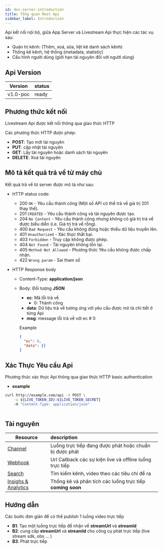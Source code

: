 ```yaml
---
id: doc-server-introduction
title: Tổng quan Rest Api
sidebar_label: Introduction
---
```


Api kết nối nội bộ, giữa App Server và Livestream Api thực hiện các tác vụ sau:
* Quản trị kênh: (Thêm, xoá, sửa, liệt kê danh sách kênh)
* Thống kê kênh, hệ thống (metadata, statistic)
* Cấu hình người dùng (giới hạn tài nguyên đối với người dùng)

## Api Version

| Version  | status |
| -------- | ------ |
| v1.0-poc | ready  |

## Phương thức kết nối

Livestream Api được kết nối thông qua giao thức HTTP

Các phương thức HTTP được phép: 
* **POST**: Tạo mới tài nguyên
* **PUT**: cập nhật tài nguyên
* **GET**: Lấy tài nguyên hoặc danh sách tài nguyên
* **DELETE**: Xoá tài nguyên

## Mô tả kết quả trả về từ máy chủ

Kết quả trả về từ server được mô tả như sau:

* HTTP status code:
  * 200 `OK` - Yêu cầu thành công (Một số API có thể trả về giá trị 201 thay thế).
  * 201 `CREATED` - Yêu cầu thành công và tài nguyên được tạo.
  * 204 `No Content` - Yêu cầu thành công nhưng không có giá trị trả về được biểu diễn (i.e. Giá trị trả về rỗng).
  * 400 `Bad Request` - Yêu cầu không đúng hoặc thiếu dữ liệu truyền lên.
  * 401 `Unauthorized` - Xác thực thất bại.
  * 403 `Forbidden` - Truy cập không được phép.
  * 404 `Not Found` - Tài nguyên không tồn tại.
  * 405 `Method Not Allowed` - Phương thức Yêu cầu không được chấp nhận.
  * 422 `Wrong param` - Sai tham số
        
        
* HTTP Response body
  * Content-Type: **application/json**
  * Body: Đối tượng **JSON**
    * **ec**: Mã lỗi trả về
      * 0: Thành công 
    * **data**: Dữ liệu trả về tương ứng với yêu cầu được mô tả chi tiết ở từng Api
    * **msg**: message lỗi trả về với ec # 0

    Example
    ```json
    {
      "ec": 0,
      "data": {}
    }
    ```

## Xác Thực Yêu cầu Api

Phương thức xác thực Api thông qua giao thức HTTP basic authentication

* **example**

```bash
curl http://example.com/api -X POST \
	-u ${LIVE_TOKEN_ID}:${LIVE_TOKEN_SECRET}
	-H "Content-Type: application/json"
	
```
## Tài nguyên

| Resource                        | description                                               |
| ------------------------------- | :-------------------------------------------------------- |
| [Channel](api-server-channel)              | Luồng trực tiếp đang được phát hoặc chuẩn bị được phát    |
| [Webhook](api-server-webhook)              | Url Callback các sự kiện live và offline luồng trực tiếp  |
| [Search](doc-server-introduction)                | Tìm kiếm kênh, video theo các tiêu chí đề ra              |
| [Insighs & Analytics](doc-server-introduction) | Thống kê và phân tích các luồng trực tiếp **coming soon** |

## Hướng dẫn

Các bước đơn giản để có thể publish 1 luồng video trực tiếp

* **B1**: Tạo một luồng trực tiếp để nhận về **streamUrl** và **streamId**
* **B2**: cung cấp **streamUrl** và **streamId** cho công cụ phát trực tiếp (live stream sdk, obs … )
* **B3**: Phát trực tiếp